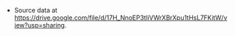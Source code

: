 - Source data at https://drive.google.com/file/d/17H_NnoEP3tIiVWrXBrXpu1tHsL7FKitW/view?usp=sharing.
